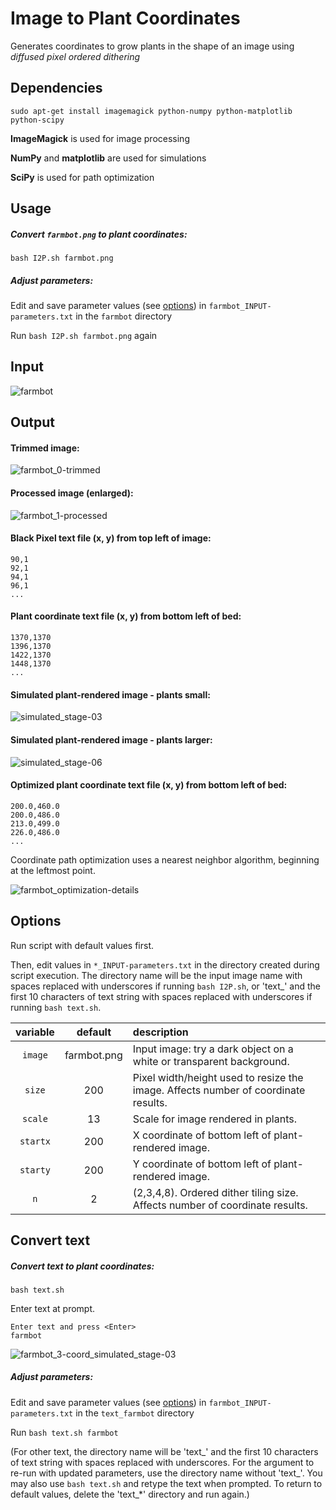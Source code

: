 # Image to Plant Coordinates

Generates coordinates to grow plants in the shape of an image using _diffused pixel ordered dithering_

## Dependencies

`sudo apt-get install imagemagick python-numpy python-matplotlib  python-scipy`

__ImageMagick__ is used for image processing

__NumPy__ and __matplotlib__ are used for simulations

__SciPy__ is used for path optimization

## Usage

##### Convert `farmbot.png` to plant coordinates:

`bash I2P.sh farmbot.png`

##### Adjust parameters:

Edit and save parameter values (see [options](#options)) in `farmbot_INPUT-parameters.txt` in the `farmbot` directory

Run `bash I2P.sh farmbot.png` again

## Input

![farmbot](https://cloud.githubusercontent.com/assets/12681652/18229154/e97b0d1c-7221-11e6-9992-f78d1b94abb7.png)


## Output

#### Trimmed image:

![farmbot_0-trimmed](https://cloud.githubusercontent.com/assets/12681652/18229153/e971dddc-7221-11e6-9ed6-be40529b4115.png)


#### Processed image (enlarged):

![farmbot_1-processed](https://cloud.githubusercontent.com/assets/12681652/18229151/e96aa5b2-7221-11e6-93b2-0e56ee586d42.png)


#### Black Pixel text file (x, y) from top left of image:

```
90,1
92,1
94,1
96,1
...
```

#### Plant coordinate text file (x, y) from bottom left of bed:

```
1370,1370
1396,1370
1422,1370
1448,1370
...
```

#### Simulated plant-rendered image - plants small:

![simulated_stage-03](https://cloud.githubusercontent.com/assets/12681652/18229214/09ac3d10-7225-11e6-87ec-a5304a1f40b2.png)


#### Simulated plant-rendered image - plants larger:

![simulated_stage-06](https://cloud.githubusercontent.com/assets/12681652/18229207/94f1f316-7224-11e6-8997-b901ca91b7d6.png)


#### __Optimized__ plant coordinate text file (x, y) from bottom left of bed:

```
200.0,460.0
200.0,486.0
213.0,499.0
226.0,486.0
...
```

Coordinate path optimization uses a nearest neighbor algorithm, beginning at the leftmost point.

![farmbot_optimization-details](https://cloud.githubusercontent.com/assets/12681652/18240497/0cbd3b76-7301-11e6-8943-b92defbbadcd.png)


## Options

Run script with default values first.

Then, edit values in `*_INPUT-parameters.txt` in the directory created during script execution.
The directory name will be the input image name with spaces replaced with underscores if running `bash I2P.sh`, or 'text_' and the first 10 characters of text string with spaces replaced with underscores if running `bash text.sh`.

variable | default | description
 :---: | :---: | :---
`image` | farmbot.png | Input image: try a dark object on a white or transparent background.
`size` | 200 | Pixel width/height used to resize the image. Affects number of coordinate results.
`scale` | 13 | Scale for image rendered in plants.
`startx` | 200 | X coordinate of bottom left of plant-rendered image.
`starty` | 200 | Y coordinate of bottom left of plant-rendered image.
`n` | 2 | (2,3,4,8). Ordered dither tiling size. Affects number of coordinate results.

## Convert text

##### Convert text to plant coordinates:

`bash text.sh`

Enter text at prompt.
```
Enter text and press <Enter>
farmbot
```

![farmbot_3-coord_simulated_stage-03](https://cloud.githubusercontent.com/assets/12681652/18233267/0e02a13e-7297-11e6-889c-7171a9df4557.png)

##### Adjust parameters:

Edit and save parameter values (see [options](#options)) in `farmbot_INPUT-parameters.txt` in the `text_farmbot` directory

Run `bash text.sh farmbot`

(For other text, the directory name will be 'text_' and the first 10 characters of text string with spaces replaced with underscores. For the argument to re-run with updated parameters, use the directory name without 'text_'. You may also use `bash text.sh` and retype the text when prompted. To return to default values, delete the 'text_*' directory and run again.)
